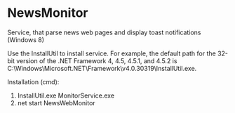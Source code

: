 # NewsMonitor
Service, that parse news web pages and display toast notifications (Windows 8)

Use the InstallUtil to install service. For example, the default path for the 32-bit version of the .NET Framework 4, 4.5, 4.5.1, and 4.5.2 is C:\Windows\Microsoft.NET\Framework\v4.0.30319\InstallUtil.exe.

Installation (cmd):
  1. InstallUtil.exe MonitorService.exe
  2. net start NewsWebMonitor
